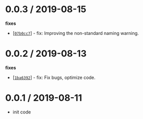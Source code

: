 0.0.3 / 2019-08-15
==================

**fixes**
  * [[`07b0cc7`](http://github.com/diyao/xlsx-json-js/commit/07b0cc752b14c7b5d6273d05379250809d39f274)] - fix: Improving the non-standard naming warning.

0.0.2 / 2019-08-13
==================

**fixes**
  * [[`1ba6392`](http://github.com/diyao/xlsx-json-js/commit/1ba6392036c72ec04cfe1e7eb70fad5ad88ac169)] - fix: Fix bugs, optimize code.

0.0.1 / 2019-08-11
==================

  * init code
